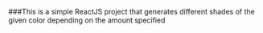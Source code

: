 ###This is a simple ReactJS project that generates different shades of the given color depending on the amount specified
